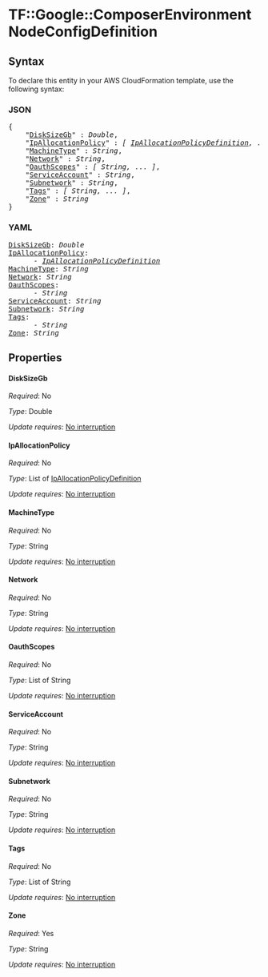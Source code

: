 # TF::Google::ComposerEnvironment NodeConfigDefinition

## Syntax

To declare this entity in your AWS CloudFormation template, use the following syntax:

### JSON

<pre>
{
    "<a href="#disksizegb" title="DiskSizeGb">DiskSizeGb</a>" : <i>Double</i>,
    "<a href="#ipallocationpolicy" title="IpAllocationPolicy">IpAllocationPolicy</a>" : <i>[ <a href="ipallocationpolicydefinition.md">IpAllocationPolicyDefinition</a>, ... ]</i>,
    "<a href="#machinetype" title="MachineType">MachineType</a>" : <i>String</i>,
    "<a href="#network" title="Network">Network</a>" : <i>String</i>,
    "<a href="#oauthscopes" title="OauthScopes">OauthScopes</a>" : <i>[ String, ... ]</i>,
    "<a href="#serviceaccount" title="ServiceAccount">ServiceAccount</a>" : <i>String</i>,
    "<a href="#subnetwork" title="Subnetwork">Subnetwork</a>" : <i>String</i>,
    "<a href="#tags" title="Tags">Tags</a>" : <i>[ String, ... ]</i>,
    "<a href="#zone" title="Zone">Zone</a>" : <i>String</i>
}
</pre>

### YAML

<pre>
<a href="#disksizegb" title="DiskSizeGb">DiskSizeGb</a>: <i>Double</i>
<a href="#ipallocationpolicy" title="IpAllocationPolicy">IpAllocationPolicy</a>: <i>
      - <a href="ipallocationpolicydefinition.md">IpAllocationPolicyDefinition</a></i>
<a href="#machinetype" title="MachineType">MachineType</a>: <i>String</i>
<a href="#network" title="Network">Network</a>: <i>String</i>
<a href="#oauthscopes" title="OauthScopes">OauthScopes</a>: <i>
      - String</i>
<a href="#serviceaccount" title="ServiceAccount">ServiceAccount</a>: <i>String</i>
<a href="#subnetwork" title="Subnetwork">Subnetwork</a>: <i>String</i>
<a href="#tags" title="Tags">Tags</a>: <i>
      - String</i>
<a href="#zone" title="Zone">Zone</a>: <i>String</i>
</pre>

## Properties

#### DiskSizeGb

_Required_: No

_Type_: Double

_Update requires_: [No interruption](https://docs.aws.amazon.com/AWSCloudFormation/latest/UserGuide/using-cfn-updating-stacks-update-behaviors.html#update-no-interrupt)

#### IpAllocationPolicy

_Required_: No

_Type_: List of <a href="ipallocationpolicydefinition.md">IpAllocationPolicyDefinition</a>

_Update requires_: [No interruption](https://docs.aws.amazon.com/AWSCloudFormation/latest/UserGuide/using-cfn-updating-stacks-update-behaviors.html#update-no-interrupt)

#### MachineType

_Required_: No

_Type_: String

_Update requires_: [No interruption](https://docs.aws.amazon.com/AWSCloudFormation/latest/UserGuide/using-cfn-updating-stacks-update-behaviors.html#update-no-interrupt)

#### Network

_Required_: No

_Type_: String

_Update requires_: [No interruption](https://docs.aws.amazon.com/AWSCloudFormation/latest/UserGuide/using-cfn-updating-stacks-update-behaviors.html#update-no-interrupt)

#### OauthScopes

_Required_: No

_Type_: List of String

_Update requires_: [No interruption](https://docs.aws.amazon.com/AWSCloudFormation/latest/UserGuide/using-cfn-updating-stacks-update-behaviors.html#update-no-interrupt)

#### ServiceAccount

_Required_: No

_Type_: String

_Update requires_: [No interruption](https://docs.aws.amazon.com/AWSCloudFormation/latest/UserGuide/using-cfn-updating-stacks-update-behaviors.html#update-no-interrupt)

#### Subnetwork

_Required_: No

_Type_: String

_Update requires_: [No interruption](https://docs.aws.amazon.com/AWSCloudFormation/latest/UserGuide/using-cfn-updating-stacks-update-behaviors.html#update-no-interrupt)

#### Tags

_Required_: No

_Type_: List of String

_Update requires_: [No interruption](https://docs.aws.amazon.com/AWSCloudFormation/latest/UserGuide/using-cfn-updating-stacks-update-behaviors.html#update-no-interrupt)

#### Zone

_Required_: Yes

_Type_: String

_Update requires_: [No interruption](https://docs.aws.amazon.com/AWSCloudFormation/latest/UserGuide/using-cfn-updating-stacks-update-behaviors.html#update-no-interrupt)

